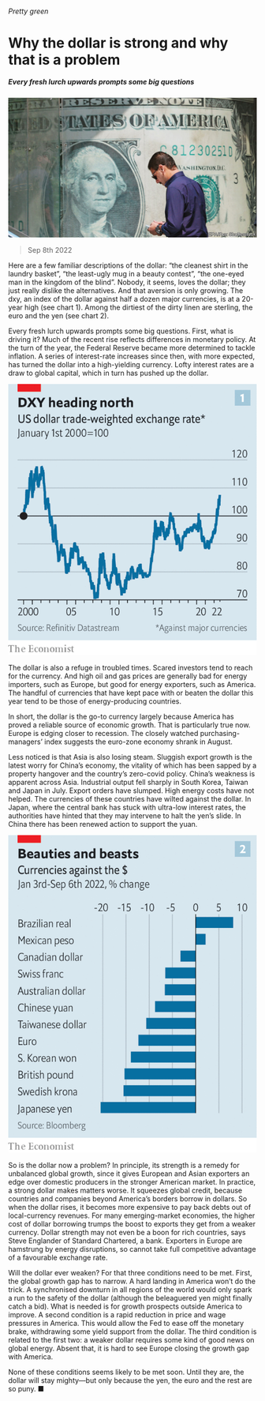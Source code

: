 ###### Pretty green

# Why the dollar is strong and why that is a problem 

##### Every fresh lurch upwards prompts some big questions 

![image](images/20220910_FNP002.jpg) 

> Sep 8th 2022 

Here are a few familiar descriptions of the dollar: “the cleanest shirt in the laundry basket”, “the least-ugly mug in a beauty contest”, “the one-eyed man in the kingdom of the blind”. Nobody, it seems, loves the dollar; they just really dislike the alternatives. And that aversion is only growing. The dxy, an index of the dollar against half a dozen major currencies, is at a 20-year high (see chart 1). Among the dirtiest of the dirty linen are sterling, the euro and the yen (see chart 2). 

Every fresh lurch upwards prompts some big questions. First, what is driving it? Much of the recent rise reflects differences in monetary policy. At the turn of the year, the Federal Reserve became more determined to tackle inflation. A series of interest-rate increases since then, with more expected, has turned the dollar into a high-yielding currency. Lofty interest rates are a draw to global capital, which in turn has pushed up the dollar. 

![image](images/20220910_FNC769.png) 


The dollar is also a refuge in troubled times. Scared investors tend to reach for the currency. And high oil and gas prices are generally bad for energy importers, such as Europe, but good for energy exporters, such as America. The handful of currencies that have kept pace with or beaten the dollar this year tend to be those of energy-producing countries. 

In short, the dollar is the go-to currency largely because America has proved a reliable source of economic growth. That is particularly true now. Europe is edging closer to recession. The closely watched purchasing-managers’ index suggests the euro-zone economy shrank in August. 

Less noticed is that Asia is also losing steam. Sluggish export growth is the latest worry for China’s economy, the vitality of which has been sapped by a property hangover and the country’s zero-covid policy. China’s weakness is apparent across Asia. Industrial output fell sharply in South Korea, Taiwan and Japan in July. Export orders have slumped. High energy costs have not helped. The currencies of these countries have wilted against the dollar. In Japan, where the central bank has stuck with ultra-low interest rates, the authorities have hinted that they may intervene to halt the yen’s slide. In China there has been renewed action to support the yuan. 

![image](images/20220910_FNC786.png) 


So is the dollar now a problem? In principle, its strength is a remedy for unbalanced global growth, since it gives European and Asian exporters an edge over domestic producers in the stronger American market. In practice, a strong dollar makes matters worse. It squeezes global credit, because countries and companies beyond America’s borders borrow in dollars. So when the dollar rises, it becomes more expensive to pay back debts out of local-currency revenues. For many emerging-market economies, the higher cost of dollar borrowing trumps the boost to exports they get from a weaker currency. Dollar strength may not even be a boon for rich countries, says Steve Englander of Standard Chartered, a bank. Exporters in Europe are hamstrung by energy disruptions, so cannot take full competitive advantage of a favourable exchange rate. 

Will the dollar ever weaken? For that three conditions need to be met. First, the global growth gap has to narrow. A hard landing in America won’t do the trick. A synchronised downturn in all regions of the world would only spark a run to the safety of the dollar (although the beleaguered yen might finally catch a bid). What is needed is for growth prospects outside America to improve. A second condition is a rapid reduction in price and wage pressures in America. This would allow the Fed to ease off the monetary brake, withdrawing some yield support from the dollar. The third condition is related to the first two: a weaker dollar requires some kind of good news on global energy. Absent that, it is hard to see Europe closing the growth gap with America. 

None of these conditions seems likely to be met soon. Until they are, the dollar will stay mighty—but only because the yen, the euro and the rest are so puny. ■


